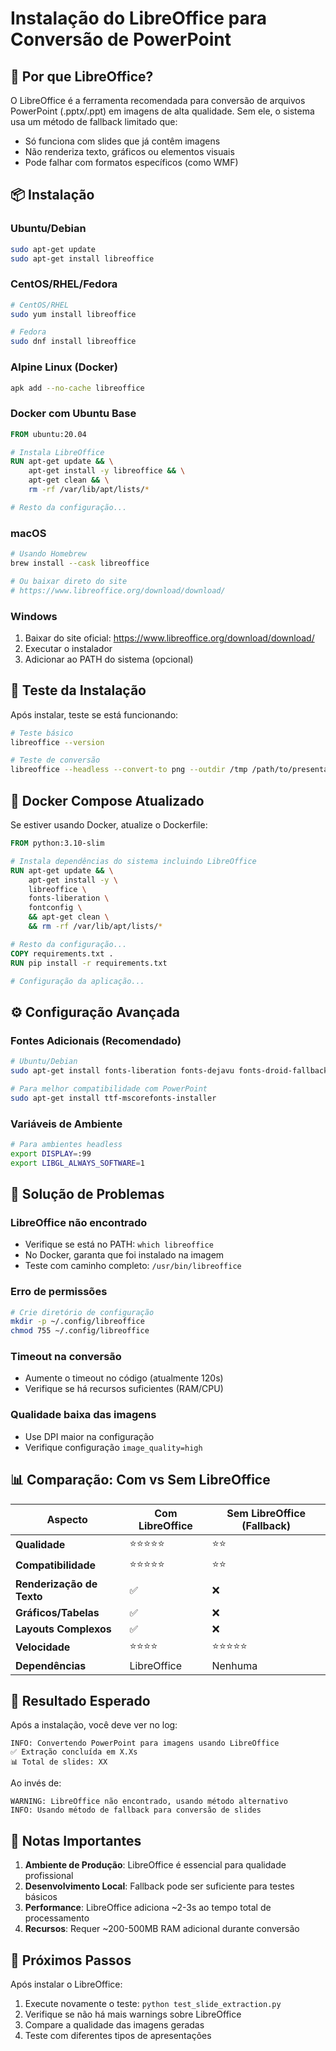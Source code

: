 # Instalação do LibreOffice para Conversão de PowerPoint

## 🎯 Por que LibreOffice?

O LibreOffice é a ferramenta recomendada para conversão de arquivos PowerPoint (.pptx/.ppt) em imagens de alta qualidade. Sem ele, o sistema usa um método de fallback limitado que:

- Só funciona com slides que já contêm imagens
- Não renderiza texto, gráficos ou elementos visuais
- Pode falhar com formatos específicos (como WMF)

## 📦 Instalação

### Ubuntu/Debian
```bash
sudo apt-get update
sudo apt-get install libreoffice
```

### CentOS/RHEL/Fedora
```bash
# CentOS/RHEL
sudo yum install libreoffice

# Fedora
sudo dnf install libreoffice
```

### Alpine Linux (Docker)
```bash
apk add --no-cache libreoffice
```

### Docker com Ubuntu Base
```dockerfile
FROM ubuntu:20.04

# Instala LibreOffice
RUN apt-get update && \
    apt-get install -y libreoffice && \
    apt-get clean && \
    rm -rf /var/lib/apt/lists/*

# Resto da configuração...
```

### macOS
```bash
# Usando Homebrew
brew install --cask libreoffice

# Ou baixar direto do site
# https://www.libreoffice.org/download/download/
```

### Windows
1. Baixar do site oficial: https://www.libreoffice.org/download/download/
2. Executar o instalador
3. Adicionar ao PATH do sistema (opcional)

## 🧪 Teste da Instalação

Após instalar, teste se está funcionando:

```bash
# Teste básico
libreoffice --version

# Teste de conversão
libreoffice --headless --convert-to png --outdir /tmp /path/to/presentation.pptx
```

## 🐳 Docker Compose Atualizado

Se estiver usando Docker, atualize o Dockerfile:

```dockerfile
FROM python:3.10-slim

# Instala dependências do sistema incluindo LibreOffice
RUN apt-get update && \
    apt-get install -y \
    libreoffice \
    fonts-liberation \
    fontconfig \
    && apt-get clean \
    && rm -rf /var/lib/apt/lists/*

# Resto da configuração...
COPY requirements.txt .
RUN pip install -r requirements.txt

# Configuração da aplicação...
```

## ⚙️ Configuração Avançada

### Fontes Adicionais (Recomendado)
```bash
# Ubuntu/Debian
sudo apt-get install fonts-liberation fonts-dejavu fonts-droid-fallback

# Para melhor compatibilidade com PowerPoint
sudo apt-get install ttf-mscorefonts-installer
```

### Variáveis de Ambiente
```bash
# Para ambientes headless
export DISPLAY=:99
export LIBGL_ALWAYS_SOFTWARE=1
```

## 🔧 Solução de Problemas

### LibreOffice não encontrado
- Verifique se está no PATH: `which libreoffice`
- No Docker, garanta que foi instalado na imagem
- Teste com caminho completo: `/usr/bin/libreoffice`

### Erro de permissões
```bash
# Crie diretório de configuração
mkdir -p ~/.config/libreoffice
chmod 755 ~/.config/libreoffice
```

### Timeout na conversão
- Aumente o timeout no código (atualmente 120s)
- Verifique se há recursos suficientes (RAM/CPU)

### Qualidade baixa das imagens
- Use DPI maior na configuração
- Verifique configuração `image_quality=high`

## 📊 Comparação: Com vs Sem LibreOffice

| Aspecto | Com LibreOffice | Sem LibreOffice (Fallback) |
|---------|----------------|----------------------------|
| **Qualidade** | ⭐⭐⭐⭐⭐ | ⭐⭐ |
| **Compatibilidade** | ⭐⭐⭐⭐⭐ | ⭐⭐ |
| **Renderização de Texto** | ✅ | ❌ |
| **Gráficos/Tabelas** | ✅ | ❌ |
| **Layouts Complexos** | ✅ | ❌ |
| **Velocidade** | ⭐⭐⭐⭐ | ⭐⭐⭐⭐⭐ |
| **Dependências** | LibreOffice | Nenhuma |

## 🎯 Resultado Esperado

Após a instalação, você deve ver no log:
```
INFO: Convertendo PowerPoint para imagens usando LibreOffice
✅ Extração concluída em X.Xs
📊 Total de slides: XX
```

Ao invés de:
```
WARNING: LibreOffice não encontrado, usando método alternativo
INFO: Usando método de fallback para conversão de slides
```

## 📝 Notas Importantes

1. **Ambiente de Produção**: LibreOffice é essencial para qualidade profissional
2. **Desenvolvimento Local**: Fallback pode ser suficiente para testes básicos
3. **Performance**: LibreOffice adiciona ~2-3s ao tempo total de processamento
4. **Recursos**: Requer ~200-500MB RAM adicional durante conversão

## 🔄 Próximos Passos

Após instalar o LibreOffice:
1. Execute novamente o teste: `python test_slide_extraction.py`
2. Verifique se não há mais warnings sobre LibreOffice
3. Compare a qualidade das imagens geradas
4. Teste com diferentes tipos de apresentações
